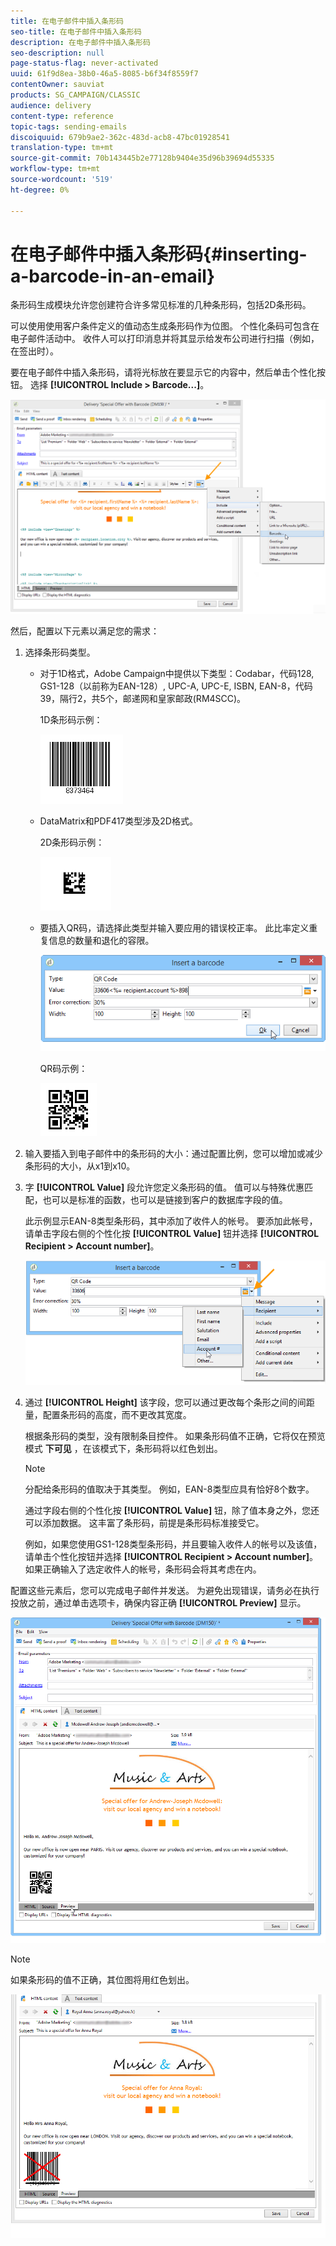 ```yaml
---
title: 在电子邮件中插入条形码
seo-title: 在电子邮件中插入条形码
description: 在电子邮件中插入条形码
seo-description: null
page-status-flag: never-activated
uuid: 61f9d8ea-38b0-46a5-8085-b6f34f8559f7
contentOwner: sauviat
products: SG_CAMPAIGN/CLASSIC
audience: delivery
content-type: reference
topic-tags: sending-emails
discoiquuid: 679b9ae2-362c-483d-acb8-47bc01928541
translation-type: tm+mt
source-git-commit: 70b143445b2e77128b9404e35d96b39694d55335
workflow-type: tm+mt
source-wordcount: '519'
ht-degree: 0%

---
```



# 在电子邮件中插入条形码{#inserting-a-barcode-in-an-email}

条形码生成模块允许您创建符合许多常见标准的几种条形码，包括2D条形码。

可以使用使用客户条件定义的值动态生成条形码作为位图。 个性化条码可包含在电子邮件活动中。 收件人可以打印消息并将其显示给发布公司进行扫描（例如，在签出时）。

要在电子邮件中插入条形码，请将光标放在要显示它的内容中，然后单击个性化按钮。 选择 **[!UICONTROL Include > Barcode...]**。

![](assets/barcode_insert_14.png)

然后，配置以下元素以满足您的需求：

1. 选择条形码类型。

   * 对于1D格式，Adobe Campaign中提供以下类型：Codabar，代码128, GS1-128（以前称为EAN-128）, UPC-A, UPC-E, ISBN, EAN-8，代码39，隔行2，共5个，邮递网和皇家邮政(RM4SCC)。

      1D条形码示例：

      ![](assets/barcode_insert_08.png)

   * DataMatrix和PDF417类型涉及2D格式。

      2D条形码示例：

      ![](assets/barcode_insert_09.png)

   * 要插入QR码，请选择此类型并输入要应用的错误校正率。 此比率定义重复信息的数量和退化的容限。

      ![](assets/barcode_insert_06.png)

      QR码示例：

      ![](assets/barcode_insert_12.png)

1. 输入要插入到电子邮件中的条形码的大小：通过配置比例，您可以增加或减少条形码的大小，从x1到x10。
1. 字 **[!UICONTROL Value]** 段允许您定义条形码的值。 值可以与特殊优惠匹配，也可以是标准的函数，也可以是链接到客户的数据库字段的值。

   此示例显示EAN-8类型条形码，其中添加了收件人的帐号。 要添加此帐号，请单击字段右侧的个性化按 **[!UICONTROL Value]** 钮并选择 **[!UICONTROL Recipient > Account number]**。

   ![](assets/barcode_insert_15.png)

1. 通过 **[!UICONTROL Height]** 该字段，您可以通过更改每个条形之间的间距量，配置条形码的高度，而不更改其宽度。

   根据条形码的类型，没有限制条目控件。 如果条形码值不正确，它将仅在预览模式 **下可见** ，在该模式下，条形码将以红色划出。

   >[!NOTE]
   >
   >分配给条形码的值取决于其类型。 例如，EAN-8类型应具有恰好8个数字。
   >
   >通过字段右侧的个性化按 **[!UICONTROL Value]** 钮，除了值本身之外，您还可以添加数据。 这丰富了条形码，前提是条形码标准接受它。
   >
   >例如，如果您使用GS1-128类型条形码，并且要输入收件人的帐号以及该值，请单击个性化按钮并选择 **[!UICONTROL Recipient > Account number]**。 如果正确输入了选定收件人的帐号，条形码会将其考虑在内。

配置这些元素后，您可以完成电子邮件并发送。 为避免出现错误，请务必在执行投放之前，通过单击选项卡，确保内容正确 **[!UICONTROL Preview]** 显示。

![](assets/barcode_insert_10.png)

>[!NOTE]
>
>如果条形码的值不正确，其位图将用红色划出。

![](assets/barcode_insert_11.png)
